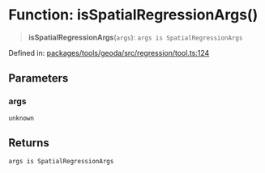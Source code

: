 # Function: isSpatialRegressionArgs()

> **isSpatialRegressionArgs**(`args`): `args is SpatialRegressionArgs`

Defined in: [packages/tools/geoda/src/regression/tool.ts:124](https://github.com/GeoDaCenter/openassistant/blob/28e38a23cf528ccfe10391135d12fba8d3e385da/packages/tools/geoda/src/regression/tool.ts#L124)

## Parameters

### args

`unknown`

## Returns

`args is SpatialRegressionArgs`
